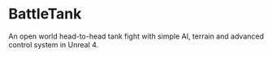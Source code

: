 # BattleTank
An open world head-to-head tank fight with simple AI, terrain and advanced  control system in Unreal 4. 

